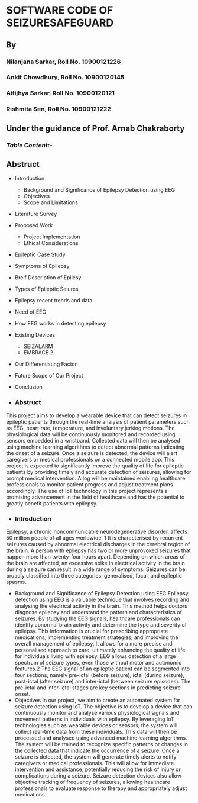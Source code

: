 
# SOFTWARE CODE OF SEIZURESAFEGUARD
## By
### Nilanjana Sarkar, Roll No. 10900121226
### Ankit Chowdhury, Roll No. 10900120145
### Aitijhya Sarkar, Roll No. 10900120121
### Rishmita Sen, Roll No. 10900121222

 ## **Under the guidance of Prof. Arnab Chakraborty**


### *Table Content:-*
 ## Abstruct
-  Introduction
    -  Background and Significance of Epilepsy Detection using EEG
    -  Objectives
     - Scope and Limitations
- Literature Survey
-  Proposed Work
     - Project Implementation
     -  Ethical Considerations
- Epileptic Case Study
- Symptoms of Epilepsy
-  Breif Description of Epilesy
-  Types of Epileptic Seiures
-  Epilepsy recent trends and data
-  Need of EEG
-  How EEG works in detecting epilepsy
-  Existing Devices
    -  SEIZALARM
    -  EMBRACE 2
- Our Differentiating Factor
-  Future Scope of Our Project
-  Conclusion

- ### Abstruct
This project aims to develop a wearable device that can detect seizures in epileptic patients through the real-time analysis of patient parameters such as EEG, heart rate, temperature, and involuntary jerking motions. The physiological data will be continuously monitored and recorded using sensors embedded in a wristband. Collected data will then be analysed using machine learning algorithms to detect abnormal patterns indicating the onset of a seizure. Once a seizure is detected, the device will alert caregivers or medical professionals on a connected mobile app. This project is expected to significantly improve the quality of life for epileptic patients by providing timely and accurate detection of seizures, allowing for prompt medical intervention. A log will be maintained enabling healthcare professionals to monitor patient progress and adjust treatment plans accordingly. The use of IoT technology in this project represents a promising advancement in the field of healthcare and has the potential to greatly benefit patients with epilepsy.

- ### Introduction
Epilepsy, a chronic noncommunicable neurodegenerative disorder, affects 50 million people of all ages worldwide. 1 It is characterised by recurrent seizures caused by abnormal electrical discharges in the cerebral region of the brain. A person with epilepsy has two or more unprovoked seizures that happen more than twenty-four hours apart. Depending on which areas of the brain are affected, an excessive spike in electrical activity in the brain during a seizure can result in a wide range of symptoms. Seizures can be broadly classified into three categories: generalised, focal, and epileptic spasms.
  - Background and Significance of Epilepsy Detection using EEG
Epilepsy detection using EEG is a valuable technique that involves recording and analysing the electrical activity in the brain. This method helps doctors diagnose epilepsy and understand the pattern and characteristics of seizures. By studying the EEG signals, healthcare professionals can identify abnormal brain activity and determine the type and severity of epilepsy. This information is crucial for prescribing appropriate medications, implementing treatment strategies, and improving the overall management of epilepsy. It allows for a more precise and personalised approach to care, ultimately enhancing the quality of life for individuals living with epilepsy. EEG allows detection of a large spectrum of seizure types, even those without motor and autonomic features.2 The EEG signal of an epileptic patient can be segmented into four sections, namely pre-ictal (before seizure), ictal (during seizure), post-ictal (after seizure) and inter-ictal (between seizure episodes). The pre-ictal and inter-ictal stages are key sections in predicting seizure onset.
  -  Objectives
In our project, we aim to create an automated system for seizure detection using IoT. The objective is to develop a device that can continuously monitor and analyse various physiological signals and movement patterns in individuals with epilepsy. By leveraging IoT technologies such as wearable devices or sensors, the system will collect real-time data from these individuals. This data will then be processed and analysed using advanced machine learning algorithms. The system will be trained to recognize specific patterns or changes in the collected data that indicate the occurrence of a seizure. Once a seizure is detected, the system will generate timely alerts to notify caregivers or medical professionals. This will allow for immediate intervention and assistance, potentially reducing the risk of injury or complications during a seizure. Seizure detection devices also allow objective tracking of frequency of seizures, allowing healthcare professionals to evaluate response to therapy and appropriately adjust medications
